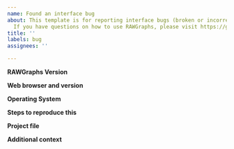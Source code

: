 ```yaml
---
name: Found an interface bug
about: This template is for reporting interface bugs (broken or incorrect behaviour).
  If you have questions on how to use RAWGraphs, please visit https://groups.google.com/g/densitydesign-raw
title: ''
labels: bug
assignees: ''

---
```


<!--
Hi there!

this template is meant to report issues in the frontend interface of RAWGraphs.

If the problem is related to the behaviour of a specific chart, please use the dedicate issues: https://github.com/rawgraphs/rawgraphs-charts/issues
 
Be sure to check out how it looks in the Preview tab!
-->

**RAWGraphs Version**
<!-- You can find this in top-right corner of the interface -->

**Web browser and version**
<!-- In the address bar, on Chrome enter "chrome://version", on Firefox enter "about:support". On Safari, use "About Safari". -->

**Operating System**
<!-- Ex: Windows/MacOSX/Linux/Android/iOS along with version -->

**Steps to reproduce this**
<!-- describe all the steps needed to reproduce the error -->

**Project file**
<!-- 
Warning: by uploading a .rawgraphs file, you will share the attached data.
Upload the .rawgraphs project file.
You can export it at the end of the project in the "5. Export" session at the bottom of the interface, selecting as file type `.rawgraphs`
 -->

**Additional context**
<!-- 
Add any other context about the problem here, for example screenshoots
 -->
